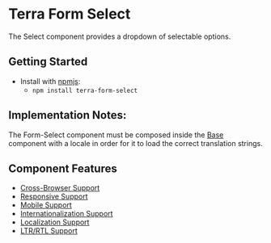 # Terra Form Select

The Select component provides a dropdown of selectable options.

## Getting Started

- Install with [npmjs](https://www.npmjs.com):
  - `npm install terra-form-select`

## Implementation Notes:

The Form-Select component must be composed inside the [Base][1] component with a locale in order for it to load the correct translation strings.

[1]: https://github.com/cerner/terra-core/tree/master/packages/terra-base/docs

## Component Features

 * [Cross-Browser Support](https://github.com/cerner/terra-ui/blob/master/src/terra-dev-site/contributing/ComponentStandards.e.contributing.md#cross-browser-support)
 * [Responsive Support](https://github.com/cerner/terra-ui/blob/master/src/terra-dev-site/contributing/ComponentStandards.e.contributing.md#responsive-support)
 * [Mobile Support](https://github.com/cerner/terra-ui/blob/master/src/terra-dev-site/contributing/ComponentStandards.e.contributing.md#mobile-support)
 * [Internationalization Support](https://github.com/cerner/terra-ui/blob/master/src/terra-dev-site/contributing/ComponentStandards.e.contributing.md#internationalization-i18n-support)
 * [Localization Support](https://github.com/cerner/terra-ui/blob/master/src/terra-dev-site/contributing/ComponentStandards.e.contributing.md#internationalization-i18n-support)
 * [LTR/RTL Support](https://github.com/cerner/terra-ui/blob/master/src/terra-dev-site/contributing/ComponentStandards.e.contributing.md#ltr--rtl-support)
